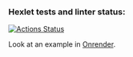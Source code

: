 ### Hexlet tests and linter status:
[![Actions Status](https://github.com/EgorUlitin/frontend-project-12/workflows/hexlet-check/badge.svg)](https://github.com/EgorUlitin/frontend-project-12/actions)

Look at an example in [Onrender](https://frontend-chat.onrender.com/).

